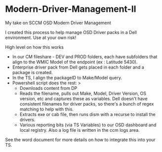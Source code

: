 # Modern-Driver-Management-II
My take on SCCM OSD Modern Driver Management

I created this process to help manage OSD Driver packs in a Dell environment. Use at your own risk!

High level on how this works
* In our CM fileshare - DEV and PROD folders, each have subfolders that align to the WMIC Model of the endpoint (ex : Latitude 5430).
* Enterprise driver pack from Dell gets placed in each folder and a package is created.
* In the TS, I align the packageID to Make/Model query.
* Powershell script does the rest: > 
    * Downloads content from DP
    * Reads the filename, pulls out Make, Model, Driver Version, OS version, etc and captures these as variables. Dell doesn't have consistent filenames for driver             packs, so there's a bunch of regex matching to help with this.
    * Extracts exe or cab file, then runs dism with a recurse to install the drivers.
    * Various reporting bits (via TS Variables) to our OSD dashboard and local registry. Also a log file is written in the ccm logs area. 

See the word document for more details on how to integrate this into your TS.
